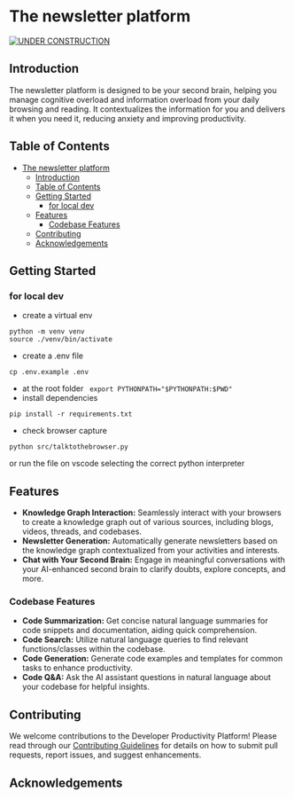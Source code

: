 # The newsletter platform

[![UNDER CONSTRUCTION](https://img.shields.io/badge/UNDER%20CONSTRUCTION-FF0000)]()
## Introduction

The newsletter platform is designed to be your second brain, helping you manage cognitive overload and information overload from your daily browsing and reading. It contextualizes the information for you and delivers it when you need it, reducing anxiety and improving productivity.

## Table of Contents

- [The newsletter platform](#the-newsletter-platform)
  - [Introduction](#introduction)
  - [Table of Contents](#table-of-contents)
  - [Getting Started](#getting-started)
    - [for local dev](#for-local-dev)
  - [Features](#features)
    - [Codebase Features](#codebase-features)
  - [Contributing](#contributing)
  - [Acknowledgements](#acknowledgements)



## Getting Started

### for local dev

- create a virtual env 
```
python -m venv venv
source ./venv/bin/activate
```

- create a .env file 
```
cp .env.example .env
```

- at the root folder ` export PYTHONPATH="$PYTHONPATH:$PWD"`
- install dependencies
```
pip install -r requirements.txt
```

- check browser capture
```
python src/talktothebrowser.py
```

or run the file on vscode selecting the correct python interpreter


## Features

- **Knowledge Graph Interaction:** Seamlessly interact with your browsers to create a knowledge graph out of various sources, including blogs, videos, threads, and codebases.
- **Newsletter Generation:** Automatically generate newsletters based on the knowledge graph contextualized from your activities and interests.
- **Chat with Your Second Brain:** Engage in meaningful conversations with your AI-enhanced second brain to clarify doubts, explore concepts, and more.

### Codebase Features


- **Code Summarization:** Get concise natural language summaries for code snippets and documentation, aiding quick comprehension.
- **Code Search:** Utilize natural language queries to find relevant functions/classes within the codebase.
- **Code Generation:** Generate code examples and templates for common tasks to enhance productivity.
- **Code Q&A:** Ask the AI assistant questions in natural language about your codebase for helpful insights.

## Contributing

We welcome contributions to the Developer Productivity Platform! Please read through our [Contributing Guidelines](CONTRIBUTING.md) for details on how to submit pull requests, report issues, and suggest enhancements.

## Acknowledgements


